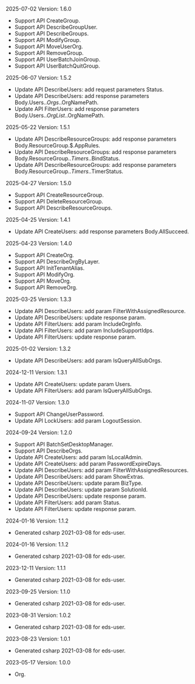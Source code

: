2025-07-02 Version: 1.6.0
- Support API CreateGroup.
- Support API DescribeGroupUser.
- Support API DescribeGroups.
- Support API ModifyGroup.
- Support API MoveUserOrg.
- Support API RemoveGroup.
- Support API UserBatchJoinGroup.
- Support API UserBatchQuitGroup.


2025-06-07 Version: 1.5.2
- Update API DescribeUsers: add request parameters Status.
- Update API DescribeUsers: add response parameters Body.Users.$.Orgs.$.OrgNamePath.
- Update API FilterUsers: add response parameters Body.Users.$.OrgList.$.OrgNamePath.


2025-05-22 Version: 1.5.1
- Update API DescribeResourceGroups: add response parameters Body.ResourceGroup.$.AppRules.
- Update API DescribeResourceGroups: add response parameters Body.ResourceGroup.$.Timers.$.BindStatus.
- Update API DescribeResourceGroups: add response parameters Body.ResourceGroup.$.Timers.$.TimerStatus.


2025-04-27 Version: 1.5.0
- Support API CreateResourceGroup.
- Support API DeleteResourceGroup.
- Support API DescribeResourceGroups.


2025-04-25 Version: 1.4.1
- Update API CreateUsers: add response parameters Body.AllSucceed.


2025-04-23 Version: 1.4.0
- Support API CreateOrg.
- Support API DescribeOrgByLayer.
- Support API InitTenantAlias.
- Support API ModifyOrg.
- Support API MoveOrg.
- Support API RemoveOrg.


2025-03-25 Version: 1.3.3
- Update API DescribeUsers: add param FilterWithAssignedResource.
- Update API DescribeUsers: update response param.
- Update API FilterUsers: add param IncludeOrgInfo.
- Update API FilterUsers: add param IncludeSupportIdps.
- Update API FilterUsers: update response param.


2025-01-02 Version: 1.3.2
- Update API DescribeUsers: add param IsQueryAllSubOrgs.


2024-12-11 Version: 1.3.1
- Update API CreateUsers: update param Users.
- Update API FilterUsers: add param IsQueryAllSubOrgs.


2024-11-07 Version: 1.3.0
- Support API ChangeUserPassword.
- Update API LockUsers: add param LogoutSession.


2024-09-24 Version: 1.2.0
- Support API BatchSetDesktopManager.
- Support API DescribeOrgs.
- Update API CreateUsers: add param IsLocalAdmin.
- Update API CreateUsers: add param PasswordExpireDays.
- Update API DescribeUsers: add param FilterWithAssignedResources.
- Update API DescribeUsers: add param ShowExtras.
- Update API DescribeUsers: update param BizType.
- Update API DescribeUsers: update param SolutionId.
- Update API DescribeUsers: update response param.
- Update API FilterUsers: add param Status.
- Update API FilterUsers: update response param.


2024-01-16 Version: 1.1.2
- Generated csharp 2021-03-08 for eds-user.

2024-01-16 Version: 1.1.2
- Generated csharp 2021-03-08 for eds-user.

2023-12-11 Version: 1.1.1
- Generated csharp 2021-03-08 for eds-user.

2023-09-25 Version: 1.1.0
- Generated csharp 2021-03-08 for eds-user.

2023-08-31 Version: 1.0.2
- Generated csharp 2021-03-08 for eds-user.

2023-08-23 Version: 1.0.1
- Generated csharp 2021-03-08 for eds-user.

2023-05-17 Version: 1.0.0
- Org.

